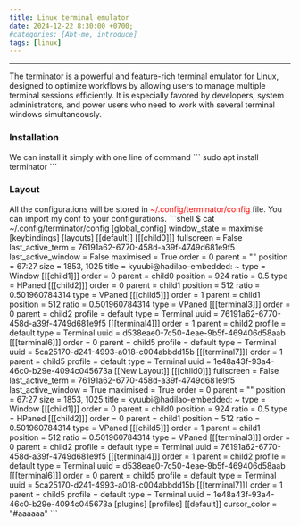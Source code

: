 ```yaml
---
title: Linux terminal emulator
date: 2024-12-22 8:30:00 +0700;
#categories: [Abt-me, introduce]
tags: [linux]     
---
```


---
The terminator is a powerful and feature-rich terminal emulator for Linux, designed to optimize workflows by allowing users to manage multiple terminal sessions efficiently. It is especially favored by developers, system administrators, and power users who need to work with several terminal windows simultaneously.

<h3 id="Installation" style="font-weight: bold;">Installation</h3>
We can install it simply with one line of command
```
sudo apt install terminator
```
<h3 id="Layout" style="font-weight: bold;">Layout</h3>
All the configurations will be stored in <span style="color:red">~/.config/terminator/config</span> file. You can import my conf to your configurations. 
```shell
$ cat ~/.config/terminator/config
[global_config]
  window_state = maximise
[keybindings]
[layouts]
  [[default]]
    [[[child0]]]
      fullscreen = False
      last_active_term = 76191a62-6770-458d-a39f-4749d681e9f5
      last_active_window = False
      maximised = True
      order = 0
      parent = ""
      position = 67:27
      size = 1853, 1025
      title = kyuubi@hadilao-embedded: ~
      type = Window
    [[[child1]]]
      order = 0
      parent = child0
      position = 924
      ratio = 0.5
      type = HPaned
    [[[child2]]]
      order = 0
      parent = child1
      position = 512
      ratio = 0.501960784314
      type = VPaned
    [[[child5]]]
      order = 1
      parent = child1
      position = 512
      ratio = 0.501960784314
      type = VPaned
    [[[terminal3]]]
      order = 0
      parent = child2
      profile = default
      type = Terminal
      uuid = 76191a62-6770-458d-a39f-4749d681e9f5
    [[[terminal4]]]
      order = 1
      parent = child2
      profile = default
      type = Terminal
      uuid = d538eae0-7c50-4eae-9b5f-469406d58aab
    [[[terminal6]]]
      order = 0
      parent = child5
      profile = default
      type = Terminal
      uuid = 5ca25170-d241-4993-a018-c004abbdd15b
    [[[terminal7]]]
      order = 1
      parent = child5
      profile = default
      type = Terminal
      uuid = 1e48a43f-93a4-46c0-b29e-4094c045673a
  [[New Layout]]
    [[[child0]]]
      fullscreen = False
      last_active_term = 76191a62-6770-458d-a39f-4749d681e9f5
      last_active_window = True
      maximised = True
      order = 0
      parent = ""
      position = 67:27
      size = 1853, 1025
      title = kyuubi@hadilao-embedded: ~
      type = Window
    [[[child1]]]
      order = 0
      parent = child0
      position = 924
      ratio = 0.5
      type = HPaned
    [[[child2]]]
      order = 0
      parent = child1
      position = 512
      ratio = 0.501960784314
      type = VPaned
    [[[child5]]]
      order = 1
      parent = child1
      position = 512
      ratio = 0.501960784314
      type = VPaned
    [[[terminal3]]]
      order = 0
      parent = child2
      profile = default
      type = Terminal
      uuid = 76191a62-6770-458d-a39f-4749d681e9f5
    [[[terminal4]]]
      order = 1
      parent = child2
      profile = default
      type = Terminal
      uuid = d538eae0-7c50-4eae-9b5f-469406d58aab
    [[[terminal6]]]
      order = 0
      parent = child5
      profile = default
      type = Terminal
      uuid = 5ca25170-d241-4993-a018-c004abbdd15b
    [[[terminal7]]]
      order = 1
      parent = child5
      profile = default
      type = Terminal
      uuid = 1e48a43f-93a4-46c0-b29e-4094c045673a
[plugins]
[profiles]
  [[default]]
    cursor_color = "#aaaaaa"
```